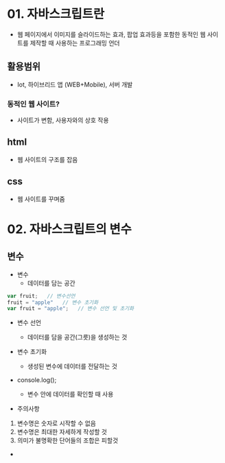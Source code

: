 # 01. 자바스크립트란

- 웹 페이지에서 이미지를 슬라이드하는 효과, 팝업 효과등을 포함한 동적인 웹 사이트를 제작할 때 사용하는 프로그래밍 언더

## 활용범위

- Iot, 하이브리드 앱 (WEB+Mobile), 서버 개발

### 동적인 웹 사이트?
  - 사이트가 변함, 사용자와의 상호 작용

## html

- 웹 사이트의 구조를 잡음

## css

- 웹 사이트를 꾸며줌


# 02. 자바스크립트의 변수

## 변수

- 변수
    - 데이터를 담는 공간

```javascript
var fruit;   // 변수선언
fruit = "apple"   // 변수 초기화
var fruit = "apple";   // 변수 선언 및 초기화
```

- 변수 선언
    - 데이터를 담을 공간(그릇)을 생성하는 것 

- 변수 초기화
    - 생성된 변수에 데이터를 전달하는 것



- console.log();
    - 변수 안에 데이터를 확인할 때 사용  


- 주의사항

1. 변수명은 숫자로 시작할 수 없음
2. 변수명은 최대한 자세하게 작성할 것
3. 의미가 불명확한 단어들의 조합은 피할것


- 
